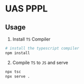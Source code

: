 # UAS PPPL

## Usage

1. Install `TS` Compiler
```sh
# install the typescript compiler
npm install
```

2. Compile `TS` to `JS` and serve
```sh
npx tsc
npx serve .
```
